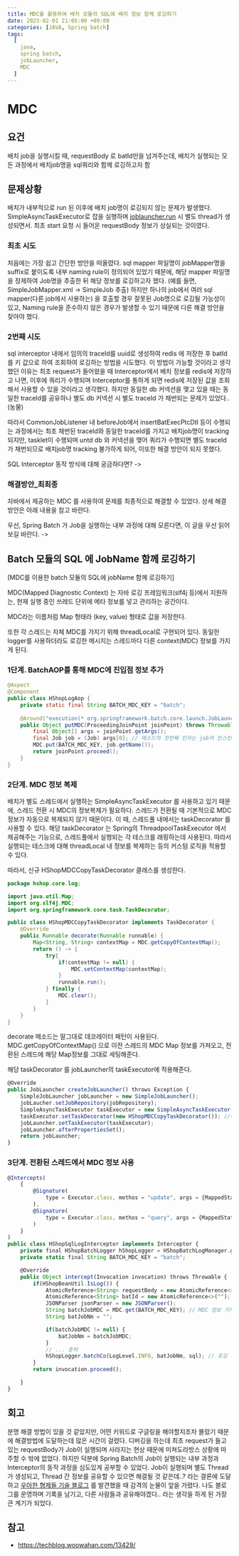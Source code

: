 ```yaml
---
title: MDC를 활용하여 배치 모듈의 SQL에 배치 정보 함께 로깅하기
date: 2023-02-01 21:05:00 +09:00
categories: [JAVA, Spring batch]
tags:
  [
    java,
    spring batch,
    jobLauncher,
    MDC
  ]
---
```

# MDC

## 요건

배치 job을 실행시킬 때, requestBody 로 batId만을 넘겨주는데, 배치가 실행되는 모든 과정에서 배치job명을 sql쿼리와 함께 로깅하고자 함

## 문제상황

배치가 내부적으로 run 된 이후에 배치 job명이 로깅되지 않는 문제가 발생했다. SimpleAsyncTaskExecutor로 잡을 실행하며 [joblauncher.run](http://joblauncher.run) 시 별도 thread가 생성되면서. 최초 start 요청 시 들어온 requestBody 정보가 상실되는 것이였다.

### 최초 시도
처음에는 가장 쉽고 간단한 방안을 떠올렸다. sql mapper 파일명이 jobMapper명을 suffix로 붙이도록 내부 naming rule이 정의되어 있었기 때문에, 해당 mapper 파일명을 정제하여 Job명을 추출한 뒤 해당 정보를 로깅하고자 했다. (예를 들면, SimpleJobMapper.xml -> SimpleJob 추출) 하지만 하나의 job에서 여러 sql mapper(다른 job에서 사용하는) 을 호출할 경우 잘못된 Job명으로 로깅될 가능성이 있고, Naming rule을 준수하지 않은 경우가 발생할 수 있기 때문에 다른 해결 방안을 찾아야 했다.

### 2번째 시도
sql interceptor 내에서 임의의 traceId를 uuid로 생성하여 redis 에 저장한 후 batId를 키 값으로 하여 조회하여 로깅하는 방법을 시도했다. 이 방법이 가능할 것이라고 생각했던 이유는 최초 request가 들어왔을 때 Interceptor에서 배치 정보를 redis에 저장하고 나면, 이후에 쿼리가 수행되며 Interceptor를 통하게 되면 redis에 저장된 값을 조회해서 사용할 수 있을 것이라고 생각했다. 
하지만 동일한 db 커넥션을 맺고 있을 때는 동일한 traceId를 공유하나 별도 db 커넥션 시 별도 traceId 가 채번되는 문제가 있었다.. (눙물)

따라서 CommonJobListener 내 beforeJob에서 insertBatExecPtcDtl 등이 수행되는 과정에서는 최초 채번된 traceId와 동일한 traceId를 가지고 배치job명이 tracking되지만, tasklet이 수행되며 untd db 와 커넥션을 맺어 쿼리가 수행되면 별도 traceId가 채번되므로 배치job명 tracking 불가하게 되어, 이또한 해결 방안이 되지 못했다. 

SQL Interceptor 동작 방식에 대해 궁금하다면? -> 

### 해결방안_최최종
자바에서 제공하는 MDC 를 사용하여 문제를 최종적으로 해결할 수 있었다. 상세 해결방안은 아래 내용을 참고 바란다. 

우선, Spring Batch 가 Job을 실행하는 내부 과정에 대해 모른다면, 이 글을 우선 읽어보길 바란다. -> 

## Batch 모듈의 SQL 에 JobName 함께 로깅하기

[MDC를 이용한 batch 모듈의 SQL에 jobName 함께 로깅하기] 

MDC(Mapped Diagnostic Context) 는 자바 로깅 프레임워크(slf4j 등)에서 지원하는, 현재 실행 중인 쓰레드 단위에 메타 정보를 넣고 관리하는 공간이다. 

MDC라는 이름처럼 Map 형태라 (key, value) 형태로 값을 저장한다.

또한 각 스레드는 자체 MDC를 가지기 위해 threadLocal로 구현되어 있다. 동일한 logger를 사용하더라도 로깅한 메시지는 스레드마다 다른 context(MDC) 정보를 가지게 된다. 

### 1단계. BatchAOP를 통해 MDC에 진입점 정보 추가

```java
@Aspect
@Component
public class HShopLogAop {
	private static final String BATCH_MDC_KEY = "batch";
	
	@Around("execution(* org.springframework.batch.core.launch.JobLauncher.run(..))")
	public Object putMDC(ProceedingJoinPoint joinPoint) throws Throwable {
		final Object[] args = joinPoint.getArgs();
		final Job job = (Job) args[0]; // 메소드의 첫번째 인자는 job의 인스턴스
		MDC.put(BATCH_MDC_KEY, job.getName());
		return joinPoint.proceed();
	}
}
```

### 2단계. MDC 정보 복제

배치가 별도 스레드에서 실행하는 SimpleAsyncTaskExecutor 를 사용하고 있기 때문에, 스레드 전환 시 MDC의 정보복제가 필요하다. 스레드가 전환될 때 기본적으로 MDC 정보가 자동으로 복제되지 않기 때문이다. 이 때, 스레드풀 내에서는 taskDecorator 를 사용할 수 있다. 해당 taskDecorator 는 Spring의 ThreadpoolTaskExecutor 에서 제공해주는 기능으로, 스레드풀에서 실행되는 각 테스크를 래핑하는데 사용된다. 따라서 실행되는 테스크에 대해 threadLocal 내 정보를 복제하는 등의 커스텀 로직을 적용할 수 있다. 

따라서, 신규 HShopMDCCopyTaskDecorator 클래스를 생성한다.

```java
package hshop.core.log;

import java.util.Map;
import org.slf4j.MDC;
import org.springframework.core.task.TaskDecorator;

public class HShopMDCCopyTaskDecorator implements TaskDecorator {
	@Override
	public Runnable decorate(Runnable runnable) {
		Map<String, String> contextMap = MDC.getCopyOfContextMap();
		return () -> {
			try{
				if(contextMap != null) {
					MDC.setContextMap(contextMap);
				}
				runnable.run();
			} finally {
				MDC.clear();
			}
		}
	}
}
```

decorate 메소드는 말그대로 데코레이터 패턴이 사용된다. MDC.getCopyOfContextMap() 으로 이전 스레드의 MDC Map 정보를 가져오고, 전환된 스레드에 해당 Map정보를 그대로 세팅해준다. 

해당 taskDecorator 를 jobLauncher의 taskExecutor에 적용해준다. 

```jsx
@Override
public JobLauncher createJobLauncher() throws Exception {
	SimpleJobLauncher jobLauncher = new SimpleJobLauncher();
	jobLaucher.setJobRepository(jobRepository);
	SimpleAsyncTaskExecutor taskExecutor = new SimpleAsyncTaskExecutor(); // laucher를 async로 호출
	taskExecutor.setTaskDecorator(new HShopMDCCopyTaskDecorator()); //여기서 복제가 이루어짐 
	jobLauncher.setTaskExecutor(taskExecutor);
	jobLauncher.afterPropertiesSet();
	return jobLauncher;
}
```

### 3단계. 전환된 스레드에서 MDC 정보 사용

```jsx
@Intercepts(
	{
		@Signature(
			type = Executor.class, methos = "update", args = {MappedStatement.class, Object.class}
		), 
		@Signature(
			type = Executor.class, methos = "query", args = {MappedStatement.class, Object.class, RowBounds.class, ResultHandler.class}
		)
	}
)
public class HShopSqlLogInterceptor implements Interceptor {
	private final HShopBatchLogger hShopLogger = HShopBatchLogManager.getLogger(this.getClass());
	private static final String BATCH_MDC_KEY = "batch";

	@Override
	public Object intercept(Invocation invocation) throws Throwable {
		if(HShopBeanUtil.IsLog()) {
			AtomicReference<String> requestBody = new AtomicReference<>(HShopHttpServletUtil.getRequestBody());
			AtomicReference<String> batId = new AtomicReference<>("");
			JSONParser jsonParser = new JSONParser();
			String batchJobMDC = MDC.get(BATCH_MDC_KEY); // MDC 정보 가져옴 
			String batJobNm = "";

			if(batchJobMDC != null) {
				batJobNm = batchJobMDC;
			} 
			// ... 중략
			hShopLogger.batchCo(LogLevel.INFO, batJobNm, sql); // 로깅 
		}
		return invocation.proceed();

	}
}
```

## 회고
분명 해결 방법이 있을 것 같았지만, 어떤 키워드로 구글링을 해야할지조차 몰랐기 때문에 해결방법에 도달하는데 많은 시간이 걸렸다. 디버깅을 하는데 최초 request가 들고있는 requestBody가 Job이 실행되며 사라지는 현상 때문에 미쳐도라방스 상황에 마주할 수 밖에 없었다. 하지만 덕분에 Spring Batch의 Job이 실행되는 내부 과정과 Interceptor의 동작 과정을 심도있게 공부할 수 있었다. 
Job이 실행되며 별도 Thread가 생성되고, Thread 간 정보를 공유할 수 있으면 해결될 것 같은데..? 라는 결론에 도달하고 [우아한 형제들 기술 블로그](https://techblog.woowahan.com/13429/) 를 발견했을 때 감격의 눈물이 앞을 가렸다. 나도 블로그를 운영하며 기록을 남기고, 다른 사람들과 공유해야겠다.. 라는 생각을 하게 된 가장 큰 계기가 되었다. 

## 참고
- https://techblog.woowahan.com/13429/